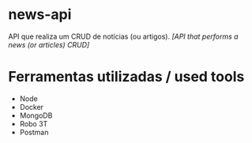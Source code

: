 # news-api

API que realiza um CRUD de notícias (ou artigos).
*[API that performs a news (or articles) CRUD]*

# Ferramentas utilizadas / used tools 

- Node
- Docker
- MongoDB
- Robo 3T
- Postman